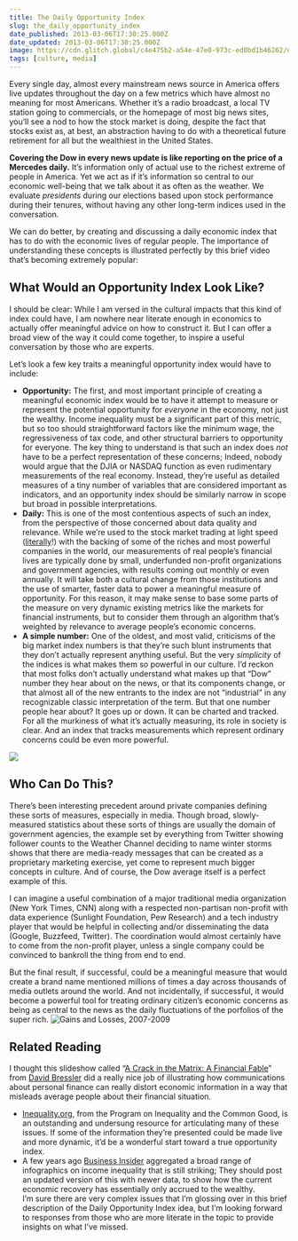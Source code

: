 ```yaml
---
title: The Daily Opportunity Index
slug: the_daily_opportunity_index
date_published: 2013-03-06T17:30:25.000Z
date_updated: 2013-03-06T17:30:25.000Z
image: https://cdn.glitch.global/c4e475b2-a54e-47e0-973c-ed0bd1b46262/distribution-of-us-stock-market-wealth-2007.png?v=1670477131354
tags: [culture, media]
---
```


Every single day, almost every mainstream news source in America offers live updates throughout the day on a few metrics which have almost no meaning for most Americans. Whether it’s a radio broadcast, a local TV station going to commercials, or the homepage of most big news sites, you’ll see a nod to how the stock market is doing, despite the fact that stocks exist as, at best, an abstraction having to do with a theoretical future retirement for all but the wealthiest in the United States.

**Covering the Dow in every news update is like reporting on the price of a Mercedes daily.** It’s information only of actual use to the richest extreme of people in America. Yet we act as if it’s information so central to our economic well-being that we talk about it as often as the weather. We evaluate *presidents* during our elections based upon stock performance during their tenures, without having any other long-term indices used in the conversation.

We can do better, by creating and discussing a daily economic index that has to do with the economic lives of regular people. The importance of understanding these concepts is illustrated perfectly by this brief video that’s becoming extremely popular:

## What Would an Opportunity Index Look Like?

I should be clear: While I am versed in the cultural impacts that this kind of index could have, I am nowhere near literate enough in economics to actually offer meaningful advice on how to construct it. But I can offer a broad view of the way it could come together, to inspire a useful conversation by those who are experts.

Let’s look a few key traits a meaningful opportunity index would have to include:

- **Opportunity:** The first, and most important principle of creating a meaningful economic index would be to have it attempt to measure or represent the potential opportunity for *everyone* in the economy, not just the wealthy. Income inequality must be a significant part of this metric, but so too should straightforward factors like the minimum wage, the regressiveness of tax code, and other structural barriers to opportunity for everyone. The key thing to understand is that such an index does *not* have to be a perfect representation of these concerns; Indeed, nobody would argue that the DJIA or NASDAQ function as even rudimentary measurements of the real economy. Instead, they’re useful as detailed measures of a tiny number of variables that are considered important as indicators, and an opportunity index should be similarly narrow in scope but broad in possible interpretations.
- **Daily:** This is one of the most contentious aspects of such an index, from the perspective of those concerned about data quality and relevance. While we’re used to the stock market trading at light speed ([literally](http://www.youtube.com/watch?v=TDaFwnOiKVE)!) with the backing of some of the riches and most powerful companies in the world, our measurements of real people’s financial lives are typically done by small, underfunded non-profit organizations and government agencies, with results coming out monthly or even annually. It will take both a cultural change from those institutions and the use of smarter, faster data to power a meaningful measure of opportunity. For this reason, it may make sense to base some parts of the measure on very dynamic existing metrics like the markets for financial instruments, but to consider them through an algorithm that’s weighted by relevance to average people’s economic concerns.
- **A simple number:** One of the oldest, and most valid, criticisms of the big market index numbers is that they’re such blunt instruments that they don’t actually represent anything useful. But the very *simplicity* of the indices is what makes them so powerful in our culture. I’d reckon that most folks don’t actually understand what makes up that “Dow” number they hear about on the news, or that its components change, or that almost all of the new entrants to the index are not “industrial” in any recognizable classic interpretation of the term. But that one number people hear about? It goes up or down. It can be charted and tracked. For all the murkiness of what it’s actually measuring, its role in society is clear. And an index that tracks measurements which represent ordinary concerns could be even more powerful.

[![](https://cdn.glitch.global/c4e475b2-a54e-47e0-973c-ed0bd1b46262/distribution-of-us-stock-market-wealth-2007.png?v=1670477131354)](http://inequality.org/)

## Who Can Do This?

There’s been interesting precedent around private companies defining these sorts of measures, especially in media. Though broad, slowly-measured statistics about these sorts of things are usually the domain of government agencies, the example set by everything from Twitter showing follower counts to the Weather Channel deciding to name winter storms shows that there are media-ready messages that can be created as a proprietary marketing exercise, yet come to represent much bigger concepts in culture. And of course, the Dow average itself is a perfect example of this.

I can imagine a useful combination of a major traditional media organization (New York Times, CNN) along with a respected non-partisan non-profit with data experience (Sunlight Foundation, Pew Research) and a tech industry player that would be helpful in collecting and/or disseminating the data (Google, Buzzfeed, Twitter). The coordination would almost certainly have to come from the non-profit player, unless a single company could be convinced to bankroll the thing from end to end.

But the final result, if successful, could be a meaningful measure that would create a brand name mentioned millions of times a day across thousands of media outlets around the world. And not incidentally, if successful, it would become a powerful tool for treating ordinary citizen’s economic concerns as being as central to the news as the daily fluctuations of the porfolios of the super rich.
![Gains and Losses, 2007-2009](http://www.motherjones.com/files/gainsandlosses.jpg)

## Related Reading

I thought this slideshow called “[A Crack in the Matrix: A Financial Fable](http://www.slideshare.net/djbressler/crack-in-the-matrix)” from [David Bressler](http://www.slideshare.net/djbressler) did a really nice job of illustrating how communications about personal finance can really distort economic information in a way that misleads average people about their financial situation.
  
 * [Inequality.org](http://inequality.org/), from the Program on Inequality and the Common Good, is an outstanding and undersung resource for articulating many of these issues. If some of the information they’re presented could be made live and more dynamic, it’d be a wonderful start toward a true opportunity index.  
 * A few years ago [Business Insider](http://www.businessinsider.com/15-charts-about-wealth-and-inequality-in-america-2010-4?op=1) aggregated a broad range of infographics on income inequality that is still striking; They should post an updated version of this with newer data, to show how the current economic recovery has essentially only accrued to the wealthy.  
 I’m sure there are very complex issues that I’m glossing over in this brief description of the Daily Opportunity Index idea, but I’m looking forward to responses from those who are more literate in the topic to provide insights on what I’ve missed.
